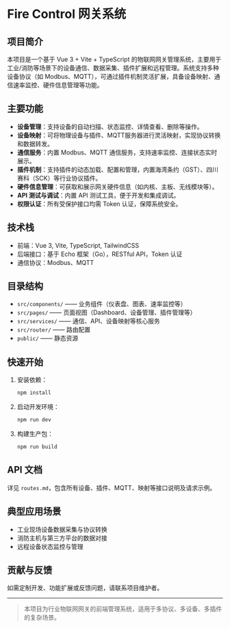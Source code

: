 # Fire Control 网关系统

## 项目简介

本项目是一个基于 Vue 3 + Vite + TypeScript 的物联网网关管理系统，主要用于工业/消防等场景下的设备通信、数据采集、插件扩展和远程管理。系统支持多种设备协议（如 Modbus、MQTT），可通过插件机制灵活扩展，具备设备映射、通信速率监控、硬件信息管理等功能。

## 主要功能

- **设备管理**：支持设备的自动扫描、状态监控、详情查看、删除等操作。
- **设备映射**：可将物理设备与插件、MQTT服务器进行灵活映射，实现协议转换和数据转发。
- **通信服务**：内置 Modbus、MQTT 通信服务，支持速率监控、连接状态实时展示。
- **插件机制**：支持插件的动态加载、配置和管理，内置海湾条约（GST）、四川赛科（SCK）等行业协议插件。
- **硬件信息管理**：可获取和展示网关硬件信息（如内核、主板、无线模块等）。
- **API 测试与调试**：内置 API 测试工具，便于开发和集成调试。
- **权限认证**：所有受保护接口均需 Token 认证，保障系统安全。

## 技术栈

- 前端：Vue 3, Vite, TypeScript, TailwindCSS
- 后端接口：基于 Echo 框架（Go），RESTful API，Token 认证
- 通信协议：Modbus、MQTT

## 目录结构

- `src/components/`  —— 业务组件（仪表盘、图表、速率监控等）
- `src/pages/`       —— 页面视图（Dashboard、设备管理、插件管理等）
- `src/services/`    —— 通信、API、设备映射等核心服务
- `src/router/`      —— 路由配置
- `public/`          —— 静态资源

## 快速开始

1. 安装依赖：
   ```powershell
   npm install
   ```
2. 启动开发环境：
   ```powershell
   npm run dev
   ```
3. 构建生产包：
   ```powershell
   npm run build
   ```

## API 文档

详见 `routes.md`，包含所有设备、插件、MQTT、映射等接口说明及请求示例。

## 典型应用场景

- 工业现场设备数据采集与协议转换
- 消防主机与第三方平台的数据对接
- 远程设备状态监控与管理

## 贡献与反馈

如需定制开发、功能扩展或反馈问题，请联系项目维护者。

---

> 本项目为行业物联网网关的前端管理系统，适用于多协议、多设备、多插件的复杂场景。
